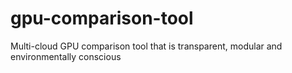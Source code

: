 # gpu-comparison-tool
Multi-cloud GPU comparison tool that is transparent, modular and environmentally conscious 
